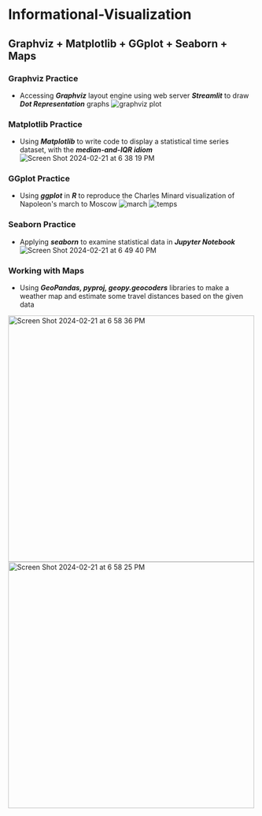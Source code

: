 # Informational-Visualization
## Graphviz + Matplotlib + GGplot + Seaborn + Maps
### Graphviz Practice
- Accessing **_Graphviz_** layout engine using web server **_Streamlit_** to draw **_Dot Representation_** graphs
![graphviz plot](https://github.com/anzowu527/Informational-Visualization/assets/77874807/d538c6a4-983f-46e6-8b8a-41ad8d256c3e)
### Matplotlib Practice
- Using **_Matplotlib_** to write code to display a statistical time series dataset, with the **_median-and-IQR idiom_**
![Screen Shot 2024-02-21 at 6 38 19 PM](https://github.com/anzowu527/Informational-Visualization/assets/77874807/fb8e3864-814d-4ed4-bdb5-70b703d42bf3)
### GGplot Practice
- Using **_ggplot_** in **_R_** to reproduce the Charles Minard visualization of Napoleon's march to Moscow
![march](https://github.com/anzowu527/Informational-Visualization/assets/77874807/861d22bc-8785-4b2a-9f8c-7b538cd0c38a)
![temps](https://github.com/anzowu527/Informational-Visualization/assets/77874807/13d27137-ae8f-4e09-bb98-9bcf1c52b410)
### Seaborn Practice
- Applying **_seaborn_** to examine statistical data in **_Jupyter Notebook_**
![Screen Shot 2024-02-21 at 6 49 40 PM](https://github.com/anzowu527/Informational-Visualization/assets/77874807/7330ef8c-a17e-4b81-a74c-239068e16e10)
### Working with Maps
- Using **_GeoPandas, pyproj, geopy.geocoders_** libraries to make a weather map and estimate some travel distances based on the given data
<img width="500" alt="Screen Shot 2024-02-21 at 6 58 36 PM" src="https://github.com/anzowu527/Informational-Visualization/assets/77874807/8cb54acc-0972-4d48-90de-d94f498ae5a8">
<img width="500" alt="Screen Shot 2024-02-21 at 6 58 25 PM" src="https://github.com/anzowu527/Informational-Visualization/assets/77874807/aca4c3a5-c04c-4fb3-a560-ea5f606c0a20">
